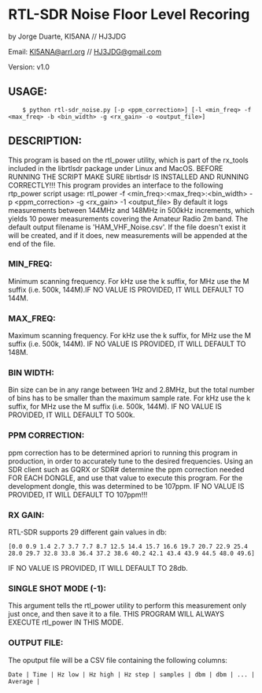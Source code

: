 # RTL-SDR Noise Floor Level Recoring 

by Jorge Duarte, KI5ANA // HJ3JDG

Email: KI5ANA@arrl.org // HJ3JDG@gmail.com

Version: v1.0

## USAGE:

        $ python rtl-sdr_noise.py [-p <ppm_correction>] [-l <min_freq> -f <max_freq> -b <bin_width> -g <rx_gain> -o <output_file>]


## DESCRIPTION:

This program is based on the rtl_power utility, which is part of the rx_tools included in the librtlsdr package under Linux and MacOS. BEFORE RUNNING THE SCRIPT MAKE SURE librtlsdr IS INSTALLED AND RUNNING CORRECTLY!!! This program provides an interface to the following rtp_power script usage: rtl_power -f <min_freq>:<max_freq>:<bin_width> -p <ppm_correction> -g <rx_gain> -1 <output_file> By default it logs measurements between 144MHz and 148MHz in 500kHz increments, which yields 10 power measurements covering the Amateur Radio 2m band. The default output filename is 'HAM_VHF_Noise.csv'. If the file doesn't exist it will be created, and if it does, new measurements will be appended at the end of the file. 

### MIN_FREQ:

Minimum scanning frequency. For kHz use the k suffix, for MHz use the M suffix (i.e. 500k, 144M).IF NO VALUE IS PROVIDED, IT WILL DEFAULT TO 144M.

### MAX_FREQ:

Maximum scanning frequency. For kHz use the k suffix, for MHz use the M suffix (i.e. 500k, 144M). IF NO VALUE IS PROVIDED, IT WILL DEFAULT TO 148M.

### BIN WIDTH:

Bin size can be in any range between 1Hz and 2.8MHz, but the total number of bins has to be smaller than the maximum sample rate. For kHz use the k suffix, for MHz use the M suffix (i.e. 500k, 144M). IF NO VALUE IS PROVIDED, IT WILL DEFAULT TO 500k.

### PPM CORRECTION:

ppm correction has to be determined apriori to running this program in production, in order to accurately tune to the desired frequencies. Using an SDR client such as GQRX or SDR# determine the ppm correction needed FOR EACH DONGLE, and use that value to execute this program. For the development dongle, this was determined to be 107ppm. IF NO VALUE IS PROVIDED, IT WILL DEFAULT TO 107ppm!!!

### RX GAIN:

RTL-SDR supports 29 different gain values in db:

    [0.0 0.9 1.4 2.7 3.7 7.7 8.7 12.5 14.4 15.7 16.6 19.7 20.7 22.9 25.4 28.0 29.7 32.8 33.8 36.4 37.2 38.6 40.2 42.1 43.4 43.9 44.5 48.0 49.6]

IF NO VALUE IS PROVIDED, IT WILL DEFAULT TO 28db.

### SINGLE SHOT MODE (-1):

This argument tells the rtl_power utility to perform this measurement only just once, and then save it to a file. THIS PROGRAM WILL ALWAYS EXECUTE rtl_power IN THIS MODE.

### OUTPUT FILE:

The oputput file will be a CSV file containing the following columns:

    Date | Time | Hz low | Hz high | Hz step | samples | dbm | dbm | ... | Average |